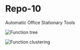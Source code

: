 # Repo-10
Automatic Office Stationary Tools


![Function tree](https://user-images.githubusercontent.com/76780724/106832593-f4f9ec00-66b7-11eb-9df3-02ef1e74dcde.jpg)

![Function clustering](https://user-images.githubusercontent.com/76780724/106832627-0511cb80-66b8-11eb-80f5-5b9d8d48b998.jpg)



